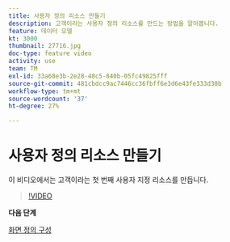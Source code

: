 ```yaml
---
title: 사용자 정의 리소스 만들기
description: 고객이라는 사용자 정의 리소스를 만드는 방법을 알아봅니다.
feature: 데이터 모델
kt: 3000
thumbnail: 27716.jpg
doc-type: feature video
activity: use
team: TM
exl-id: 33a68e3b-2e28-48c5-840b-05fc49825fff
source-git-commit: 481cbdcc9ac7446cc36fbff6e3d6e43fe333d30b
workflow-type: tm+mt
source-wordcount: '37'
ht-degree: 27%

---
```


# 사용자 정의 리소스 만들기

이 비디오에서는 고객이라는 첫 번째 사용자 지정 리소스를 만듭니다.

>[!VIDEO](https://video.tv.adobe.com/v/27716?quality=9)

**다음 단계**

[화면 정의 구성](./configuring-a-screen-definition-for-a-custom-resource.md)
